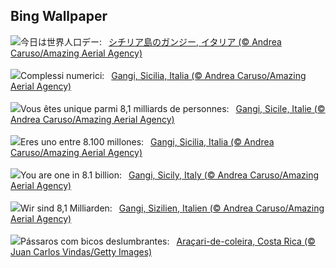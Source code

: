 ## Bing Wallpaper
![](https://www.bing.com/th?id=OHR.GangiSicily_JA-JP2426936283_UHD.jpg&w=1000)今日は世界人口デー:&nbsp;&ensp;[シチリア島のガンジー, イタリア (© Andrea Caruso/Amazing Aerial Agency)](https://www.bing.com/th?id=OHR.GangiSicily_JA-JP2426936283_UHD.jpg)
<br><br/>
![](https://www.bing.com/th?id=OHR.GangiSicily_IT-IT7151002440_UHD.jpg&w=1000)Complessi numerici:&nbsp;&ensp;[Gangi, Sicilia, Italia (© Andrea Caruso/Amazing Aerial Agency)](https://www.bing.com/th?id=OHR.GangiSicily_IT-IT7151002440_UHD.jpg)
<br><br/>
![](https://www.bing.com/th?id=OHR.GangiSicily_FR-FR3620462810_UHD.jpg&w=1000)Vous êtes unique parmi 8,1 milliards de personnes:&nbsp;&ensp;[Gangi, Sicile, Italie (© Andrea Caruso/Amazing Aerial Agency)](https://www.bing.com/th?id=OHR.GangiSicily_FR-FR3620462810_UHD.jpg)
<br><br/>
![](https://www.bing.com/th?id=OHR.GangiSicily_ES-ES2394496656_UHD.jpg&w=1000)Eres uno entre 8.100 millones:&nbsp;&ensp;[Gangi, Sicilia, Italia (© Andrea Caruso/Amazing Aerial Agency)](https://www.bing.com/th?id=OHR.GangiSicily_ES-ES2394496656_UHD.jpg)
<br><br/>
![](https://www.bing.com/th?id=OHR.GangiSicily_EN-GB7955016578_UHD.jpg&w=1000)You are one in 8.1 billion:&nbsp;&ensp;[Gangi, Sicily, Italy (© Andrea Caruso/Amazing Aerial Agency)](https://www.bing.com/th?id=OHR.GangiSicily_EN-GB7955016578_UHD.jpg)
<br><br/>
![](https://www.bing.com/th?id=OHR.GangiSicily_DE-DE4531424079_UHD.jpg&w=1000)Wir sind 8,1 Milliarden:&nbsp;&ensp;[Gangi, Sizilien, Italien (© Andrea Caruso/Amazing Aerial Agency)](https://www.bing.com/th?id=OHR.GangiSicily_DE-DE4531424079_UHD.jpg)
<br><br/>
![](https://www.bing.com/th?id=OHR.CollaredAracari_PT-BR9257323315_UHD.jpg&w=1000)Pássaros com bicos deslumbrantes:&nbsp;&ensp;[Araçari-de-coleira, Costa Rica (© Juan Carlos Vindas/Getty Images)](https://www.bing.com/th?id=OHR.CollaredAracari_PT-BR9257323315_UHD.jpg)
<br><br/>
